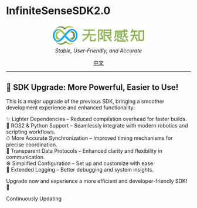 # InfiniteSenseSDK2.0

<p align="center">
<img  style="width:50%;"  alt="Logo" src="assets/picture/main_logo.png">
<br>
<em>Stable, User-Friendly, and Accurate</em>
<br>
</p>

<p align="center">
<a href="README.md">中文</a>
</p>

---
## 🚀 SDK Upgrade: More Powerful, Easier to Use!

This is a major upgrade of the previous SDK, bringing a smoother development experience and enhanced functionality:

✨ Lighter Dependencies – Reduced compilation overhead for faster builds.  
🤖 ROS2 & Python Support – Seamlessly integrate with modern robotics and scripting workflows.  
⏱ More Accurate Synchronization – Improved timing mechanisms for precise coordination.  
📡 Transparent Data Protocols – Enhanced clarity and flexibility in communication.  
⚙️ Simplified Configuration – Set up and customize with ease.  
📜 Extended Logging – Better debugging and system insights.  

Upgrade now and experience a more efficient and developer-friendly SDK! 🚀



Continuously Updating

